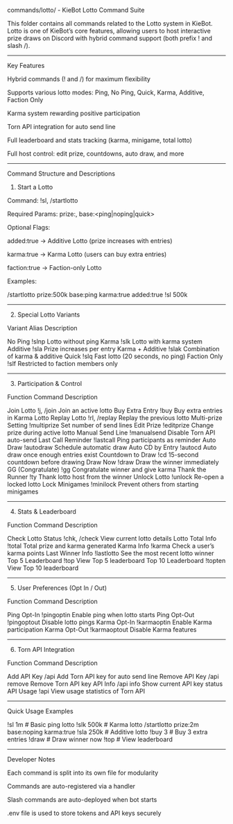 commands/lotto/ - KieBot Lotto Command Suite

This folder contains all commands related to the Lotto system in KieBot.
Lotto is one of KieBot’s core features, allowing users to host interactive prize draws on Discord with hybrid command support (both prefix ! and slash /).


---

Key Features

Hybrid commands (! and /) for maximum flexibility

Supports various lotto modes: Ping, No Ping, Quick, Karma, Additive, Faction Only

Karma system rewarding positive participation

Torn API integration for auto send line

Full leaderboard and stats tracking (karma, minigame, total lotto)

Full host control: edit prize, countdowns, auto draw, and more



---

Command Structure and Descriptions

1. Start a Lotto

Command: !sl, /startlotto

Required Params: prize:<prize>, base:<ping|noping|quick>

Optional Flags:

added:true → Additive Lotto (prize increases with entries)

karma:true → Karma Lotto (users can buy extra entries)

faction:true → Faction-only Lotto



Examples:

/startlotto prize:500k base:ping karma:true added:true
!sl 500k


---

2. Special Lotto Variants

Variant	Alias	Description

No Ping	!slnp	Lotto without ping
Karma	!slk	Lotto with karma system
Additive	!sla	Prize increases per entry
Karma + Additive	!slak	Combination of karma & additive
Quick	!slq	Fast lotto (20 seconds, no ping)
Faction Only	!slf	Restricted to faction members only



---

3. Participation & Control

Function	Command	Description

Join Lotto	!j, /join	Join an active lotto
Buy Extra Entry	!buy	Buy extra entries in Karma Lotto
Replay Lotto	!rl, /replay	Replay the previous lotto
Multi-prize Setting	!multiprize	Set number of send lines
Edit Prize	!editprize	Change prize during active lotto
Manual Send Line	!manualsend	Disable Torn API auto-send
Last Call Reminder	!lastcall	Ping participants as reminder
Auto Draw	!autodraw	Schedule automatic draw
Auto CD by Entry	!autocd	Auto draw once enough entries exist
Countdown to Draw	!cd	15-second countdown before drawing
Draw Now	!draw	Draw the winner immediately
GG (Congratulate)	!gg	Congratulate winner and give karma
Thank the Runner	!ty	Thank lotto host from the winner
Unlock Lotto	!unlock	Re-open a locked lotto
Lock Minigames	!minilock	Prevent others from starting minigames



---

4. Stats & Leaderboard

Function	Command	Description

Check Lotto Status	!chk, /check	View current lotto details
Lotto Total Info	!total	Total prize and karma generated
Karma Info	!karma	Check a user’s karma points
Last Winner Info	!lastlotto	See the most recent lotto winner
Top 5 Leaderboard	!top	View Top 5 leaderboard
Top 10 Leaderboard	!topten	View Top 10 leaderboard



---

5. User Preferences (Opt In / Out)

Function	Command	Description

Ping Opt-In	!pingoptin	Enable ping when lotto starts
Ping Opt-Out	!pingoptout	Disable lotto pings
Karma Opt-In	!karmaoptin	Enable Karma participation
Karma Opt-Out	!karmaoptout	Disable Karma features



---

6. Torn API Integration

Function	Command	Description

Add API Key	/api	Add Torn API key for auto send line
Remove API Key	/api remove	Remove Torn API key
API Info	/api info	Show current API key status
API Usage	!api	View usage statistics of Torn API



---

Quick Usage Examples

!sl 1m                 # Basic ping lotto
!slk 500k             # Karma lotto
/startlotto prize:2m base:noping karma:true
!sla 250k             # Additive lotto
!buy 3                # Buy 3 extra entries
!draw                 # Draw winner now
!top                  # View leaderboard


---

Developer Notes

Each command is split into its own file for modularity

Commands are auto-registered via a handler

Slash commands are auto-deployed when bot starts

.env file is used to store tokens and API keys securely


